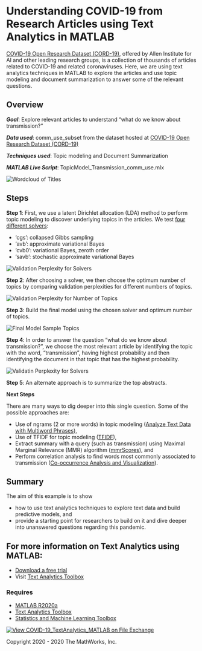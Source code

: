 # **Understanding COVID-19 from Research Articles using Text Analytics in MATLAB**
[COVID-19 Open Research Dataset (CORD-19)](https://pages.semanticscholar.org/coronavirus-research), offered by Allen Institute for AI and other leading research groups, is a collection of  thousands of articles related to COVID-19 and related coronaviruses. Here, we are using text analytics techniques in MATLAB to explore the articles and use topic modeling and document summarization to answer some of the relevant questions.

## **Overview**

***Goal***: Explore relevant articles to understand “what do we know about transmission?”

***Data used***: comm_use_subset from the dataset hosted at [COVID-19 Open Research Dataset (CORD-19)](https://pages.semanticscholar.org/coronavirus-research)

***Techniques used***: Topic modeling and Document Summarization

***MATLAB Live Script***: TopicModel_Transmission_comm_use.mlx

![Wordcloud of Titles](/images/Wordcloud_Titles.png)


## **Steps**

**Step 1**:
First, we use a latent Dirichlet allocation (LDA) method to perform topic modeling to discover underlying topics in the articles. We test [four different solvers](https://www.mathworks.com/help/textanalytics/ref/fitlda.html#d120e1505):
* ‘cgs’: collapsed Gibbs sampling
* ‘avb’: approximate variational Bayes
* ‘cvb0’: variational Bayes, zeroth order
* ‘savb’: stochastic approximate variational Bayes

![Validation Perplexity for Solvers](/images/VPSolvers.png)


**Step 2**: After choosing a solver, we then choose the optimum number of topics by comparing validation perplexities for different numbers of topics.

![Validation Perplexity for Number of Topics](/images/VPTopics.png)

**Step 3**: Build the final model using the chosen solver and optimum number of topics. 

![Final Model Sample Topics](/images/wordcloud_6Topics.png)

**Step 4**: In order to answer the question “what do we know about transmission?”, we choose the most relevant article by identifying the topic with the word, “transmission”, having highest probability and then identifying the document in that topic that has the highest probability.

![Validatin Perplexity for Solvers](/images/RelevantAbstract.png)

**Step 5**: An alternate approach is to summarize the top abstracts.

**Next Steps**

There are many ways to dig deeper into this single question. Some of the possible approaches are:
* Use of ngrams (2 or more words) in topic modeling ([Analyze Text Data with Multiword Phrases](https://www.mathworks.com/help/textanalytics/ug/analyze-text-data-using-multi-word-phrases.html)),
* Use of TFIDF for topic modeling ([TFIDF](https://www.mathworks.com/help/textanalytics/ref/bagofwords.tfidf.html)),
* Extract summary with a query (such as transmission) using Maximal Marginal Relevance (MMR) algorithm ([mmrScores](https://www.mathworks.com/help/textanalytics/ref/mmrscores.html)), and
* Perform correlation analysis to find words most commonly associated to transmission ([Co-occurrence Analysis and Visualization](https://www.mathworks.com/matlabcentral/fileexchange/74776-co-occurrenceanalysis-and-visualization)).

## **Summary**
The aim of this example is to show
* how to use text analytics techniques to explore text data and build predictive models, and
* provide a starting point for researchers to build on it and dive deeper into unanswered questions regarding this pandemic. 

## **For more information on Text Analytics using MATLAB:**
* [Download a free trial](https://www.mathworks.com/campaigns/products/trials.html?prodcode=TA)
* Visit [Text Analytics Toolbox](https://www.mathworks.com/products/text-analytics.html)

### **Requires**

- [MATLAB R2020a](https://www.mathworks.com/products/matlab.html)
- [Text Analytics Toolbox](https://www.mathworks.com/products/text-analytics.html)
- [Statistics and Machine Learning Toolbox](https://www.mathworks.com/products/statistics.html)

[![View COVID-19_TextAnalytics_MATLAB on File Exchange](https://www.mathworks.com/matlabcentral/images/matlab-file-exchange.svg)](https://www.mathworks.com/matlabcentral/fileexchange/74942-covid-19_textanalytics_matlab)


Copyright 2020 - 2020 The MathWorks, Inc.


